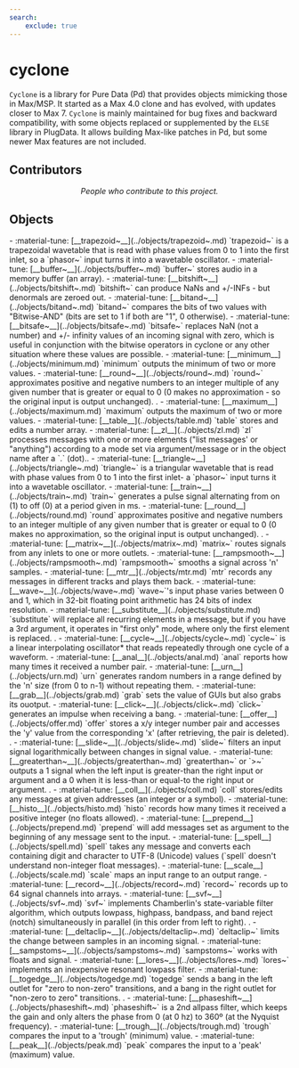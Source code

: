 ```yaml
---
search:
    exclude: true
---
```


# cyclone
`Cyclone` is a library for Pure Data (Pd) that provides objects mimicking those in Max/MSP.
It started as a Max 4.0 clone and has evolved, with updates closer to Max 7.
`Cyclone` is mainly maintained for bug fixes and backward compatibility, with some objects replaced or supplemented by the `ELSE` library in PlugData.
It allows building Max-like patches in Pd, but some newer Max features are not included.
<h2>Contributors</h2>

<div id="libcontributors"></div>

<p align="center">
<i>People who contribute to this project.</i>
</p>


<script>
async function updateList() {
    const repoOwner = 'porres';
    const repoName = 'pd-cyclone';
    try {
        const res = await fetch(`https://api.github.com/repos/${repoOwner}/${repoName}/contributors`);
        const contributors = await res.json();
        const container = document.getElementById('libcontributors');
        contributors.forEach(user => {
            const link = document.createElement('a');
            link.href = `https://github.com/${user.login}`;
            link.target = '_blank';
            const img = document.createElement('img');
            img.src = `https://github.com/${user.login}.png?size=100`;
            img.alt = user.login;
            img.className = 'libavatar';
            link.appendChild(img);
            container.appendChild(link);
        });
    } catch(err) {
        console.error(err);
    }
}
updateList();
</script>


<h2>Objects</h2>

<div class="grid cards" markdown>
- :material-tune: [__trapezoid~__](../objects/trapezoid~.md) `trapezoid~` is a trapezoidal wavetable that is read with phase values from 0 to 1 into the first inlet, so a `phasor~` input turns it into a wavetable oscillator.
- :material-tune: [__buffer~__](../objects/buffer~.md) `buffer~` stores audio in a memory buffer (an array).
- :material-tune: [__bitshift~__](../objects/bitshift~.md) `bitshift~` can produce NaNs and +/-INFs - but denormals are zeroed out.
- :material-tune: [__bitand~__](../objects/bitand~.md) `bitand~` compares the bits of two values with "Bitwise-AND" (bits are set to 1 if both are "1", 0 otherwise).
- :material-tune: [__bitsafe~__](../objects/bitsafe~.md) `bitsafe~` replaces NaN (not a number) and +/- infinity values of an incoming signal with zero, which is useful in conjunction with the bitwise operators in cyclone or any other situation where these values are possible.
- :material-tune: [__minimum__](../objects/minimum.md) `minimum` outputs the minimum of two or more values.
- :material-tune: [__round~__](../objects/round~.md) `round~` approximates positive and negative numbers to an integer multiple of any given number that is greater or equal to 0 (0 makes no approximation - so the original input is output unchanged).
.
- :material-tune: [__maximum__](../objects/maximum.md) `maximum` outputs the maximum of two or more values.
- :material-tune: [__table__](../objects/table.md) `table` stores and edits a number array.
- :material-tune: [__zl__](../objects/zl.md) `zl` processes messages with one or more elements ("list messages' or "anything") according to a mode set via argument/message or in the object name after a `.` (dot)..
- :material-tune: [__triangle~__](../objects/triangle~.md) `triangle~` is a triangular wavetable that is read with phase values from 0 to 1 into the first inlet- a `phasor~` input turns it into a wavetable oscillator.
- :material-tune: [__train~__](../objects/train~.md) `train~` generates a pulse signal alternating from on (1) to off (0) at a period given in ms.
- :material-tune: [__round__](../objects/round.md) `round` approximates positive and negative numbers to an integer multiple of any given number that is greater or equal to 0 (0 makes no approximation, so the original input is output unchanged).
.
- :material-tune: [__matrix~__](../objects/matrix~.md) `matrix~` routes signals from any inlets to one or more outlets.
- :material-tune: [__rampsmooth~__](../objects/rampsmooth~.md) `rampsmooth~` smooths a signal across 'n' samples.
- :material-tune: [__mtr__](../objects/mtr.md) `mtr` records any messages in different tracks and plays them back.
- :material-tune: [__wave~__](../objects/wave~.md) `wave~`'s input phase varies between 0 and 1, which in 32-bit floating point arithmetic has 24 bits of index resolution.
- :material-tune: [__substitute__](../objects/substitute.md) `substitute` will replace all recurring elements in a message, but if you have a 3rd argument, it operates in "first only" mode, where only the first element is replaced.
.
- :material-tune: [__cycle~__](../objects/cycle~.md) `cycle~` is a linear interpolating oscillator* that reads repeatedly through one cycle of a waveform.
- :material-tune: [__anal__](../objects/anal.md) `anal` reports how many times it received a number pair.
- :material-tune: [__urn__](../objects/urn.md) `urn` generates random numbers in a range defined by the 'n' size (from 0 to n-1) without repeating them.
- :material-tune: [__grab__](../objects/grab.md) `grab` sets the value of GUIs but also grabs its ouotput.
- :material-tune: [__click~__](../objects/click~.md) `click~` generates an impulse when receiving a bang.
- :material-tune: [__offer__](../objects/offer.md) `offer` stores a x/y integer number pair and accesses the 'y' value from the corresponding 'x' (after retrieving, the pair is deleted).
.
- :material-tune: [__slide~__](../objects/slide~.md) `slide~` filters an input signal logarithmically between changes in signal value.
- :material-tune: [__greaterthan~__](../objects/greaterthan~.md) `greaterthan~` or `>~` outputs a 1 signal when the left input is greater-than the right input or argument and a 0 when it is less-than or equal-to the right input or argument.
.
- :material-tune: [__coll__](../objects/coll.md) `coll` stores/edits any messages at given addresses (an integer or a symbol).
- :material-tune: [__histo__](../objects/histo.md) `histo` records how many times it received a positive integer (no floats allowed).
- :material-tune: [__prepend__](../objects/prepend.md) `prepend` will add messages set as argument to the beginning of any message sent to the input.
- :material-tune: [__spell__](../objects/spell.md) `spell` takes any message and converts each containing digit and character to UTF-8 (Unicode) values (`spell` doesn't understand non-integer float messages).
- :material-tune: [__scale__](../objects/scale.md) `scale` maps an input range to an output range.
- :material-tune: [__record~__](../objects/record~.md) `record~` records up to 64 signal channels into arrays.
- :material-tune: [__svf~__](../objects/svf~.md) `svf~` implements Chamberlin's state-variable filter algorithm, which outputs lowpass, highpass, bandpass, and band reject (notch) simultaneously in parallel (in this order from left to right).
.
- :material-tune: [__deltaclip~__](../objects/deltaclip~.md) `deltaclip~` limits the change between samples in an incoming signal.
- :material-tune: [__sampstoms~__](../objects/sampstoms~.md) `sampstoms~` works with floats and signal.
- :material-tune: [__lores~__](../objects/lores~.md) `lores~` implements an inexpensive resonant lowpass filter.
- :material-tune: [__togedge__](../objects/togedge.md) `togedge` sends a bang in the left outlet for "zero to non-zero" transitions, and a bang in the right outlet for "non-zero to zero" transitions.
.
- :material-tune: [__phaseshift~__](../objects/phaseshift~.md) `phaseshift~` is a 2nd allpass filter, which keeps the gain and only alters the phase from 0 (at 0 hz) to 360º (at the Nyquist frequency).
- :material-tune: [__trough__](../objects/trough.md) `trough` compares the input to a 'trough' (minimum) value.
- :material-tune: [__peak__](../objects/peak.md) `peak` compares the input to a 'peak' (maximum) value.
</div>